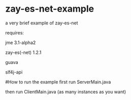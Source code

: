 # zay-es-net-example
a very brief example of zay-es-net

requires:

jme 3.1-alpha2

zay-es(-net) 1.2.1

guava

slf4j-api

#How to run the example
first run ServerMain.java

then run ClientMain.java (as many instances as you want)

